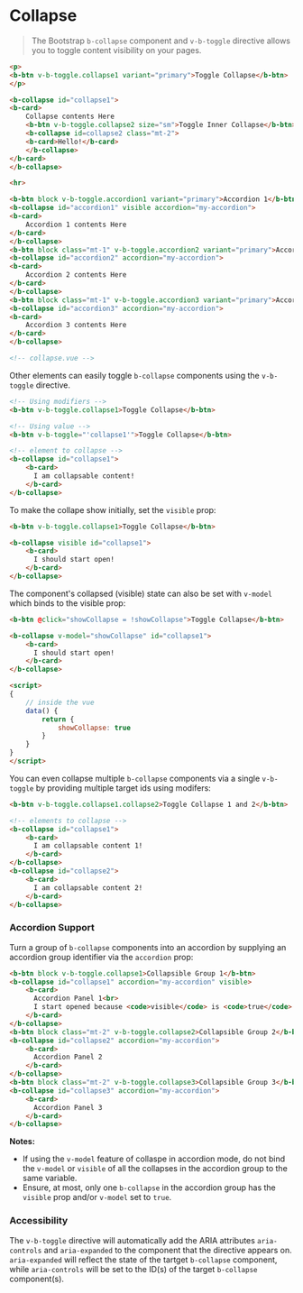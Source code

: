 # Collapse

> The Bootstrap `b-collapse` component and `v-b-toggle` directive allows you to
> toggle content visibility on your pages.

```html
<p>
<b-btn v-b-toggle.collapse1 variant="primary">Toggle Collapse</b-btn>
</p>

<b-collapse id="collapse1">
<b-card>
    Collapse contents Here
    <b-btn v-b-toggle.collapse2 size="sm">Toggle Inner Collapse</b-btn>
    <b-collapse id=collapse2 class="mt-2">
    <b-card>Hello!</b-card>
    </b-collapse>
</b-card>
</b-collapse>

<hr>

<b-btn block v-b-toggle.accordion1 variant="primary">Accordion 1</b-btn>
<b-collapse id="accordion1" visible accordion="my-accordion">
<b-card>
    Accordion 1 contents Here
</b-card>
</b-collapse>
<b-btn block class="mt-1" v-b-toggle.accordion2 variant="primary">Accordion 2</b-btn>
<b-collapse id="accordion2" accordion="my-accordion">
<b-card>
    Accordion 2 contents Here
</b-card>
</b-collapse>
<b-btn block class="mt-1" v-b-toggle.accordion3 variant="primary">Accordion 3</b-btn>
<b-collapse id="accordion3" accordion="my-accordion">
<b-card>
    Accordion 3 contents Here
</b-card>
</b-collapse>

<!-- collapse.vue -->
```

Other elements can easily toggle `b-collapse` components using the `v-b-toggle` directive.

```html
<!-- Using modifiers -->
<b-btn v-b-toggle.collapse1>Toggle Collapse</b-btn>

<!-- Using value -->
<b-btn v-b-toggle="'collapse1'">Toggle Collapse</b-btn>

<!-- element to collapse -->
<b-collapse id="collapse1">
    <b-card>
      I am collapsable content!
    </b-card>
</b-collapse>
```

To make the collape show initially, set the `visible` prop:

```html
<b-btn v-b-toggle.collapse1>Toggle Collapse</b-btn>

<b-collapse visible id="collapse1">
    <b-card>
      I should start open!
    </b-card>
</b-collapse>
```

The component's collapsed (visible) state can also be set with `v-model` which binds to the visible prop:

```html
<b-btn @click="showCollapse = !showCollapse">Toggle Collapse</b-btn>

<b-collapse v-model="showCollapse" id="collapse1">
    <b-card>
      I should start open!
    </b-card>
</b-collapse>

<script>
{
    // inside the vue
    data() {
        return {
            showCollapse: true
        }
    }
}
</script>
```

You can even collapse multiple `b-collapse` components via a single `v-b-toggle` by 
providing multiple target ids using modifers:

```html
<b-btn v-b-toggle.collapse1.collapse2>Toggle Collapse 1 and 2</b-btn>

<!-- elements to collapse -->
<b-collapse id="collapse1">
    <b-card>
      I am collapsable content 1!
    </b-card>
</b-collapse>
<b-collapse id="collapse2">
    <b-card>
      I am collapsable content 2!
    </b-card>
</b-collapse>
```


### Accordion Support

Turn a group of `b-collapse` components into an accordion by supplying
an accordion group identifier via the `accordion` prop:

```html
<b-btn block v-b-toggle.collapse1>Collapsible Group 1</b-btn>
<b-collapse id="collapse1" accordion="my-accordion" visible>
    <b-card>
      Accordion Panel 1<br>
      I start opened because <code>visible</code> is <code>true</code>
    </b-card>
</b-collapse>
<b-btn block class="mt-2" v-b-toggle.collapse2>Collapsible Group 2</b-btn>
<b-collapse id="collapse2" accordion="my-accordion">
    <b-card>
      Accordion Panel 2
    </b-card>
</b-collapse>
<b-btn block class="mt-2" v-b-toggle.collapse3>Collapsible Group 3</b-btn>
<b-collapse id="collapse3" accordion="my-accordion">
    <b-card>
      Accordion Panel 3
    </b-card>
</b-collapse>
```

**Notes:**
- If using the `v-model` feature of collaspe in accordion mode, do not
bind the `v-model` or `visible` of all the collapses in the accordion group to the same variable.
- Ensure, at most, only one `b-collapse` in the accordion group has the `visible` 
prop and/or `v-model` set to `true`.

### Accessibility
The `v-b-toggle` directive will automatically add the ARIA attributes `aria-controls` and `aria-expanded`
to the component that the directive appears on.  `aria-expanded` will reflect the state of 
the tartget `b-collapse` component, while `aria-controls` will be set to the ID(s) 
of the target `b-collapse` component(s).

